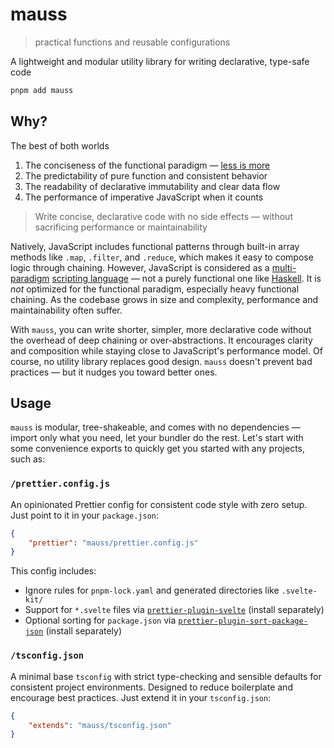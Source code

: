 # mauss

> practical functions and reusable configurations

A lightweight and modular utility library for writing declarative, type-safe code

```bash
pnpm add mauss
```

## Why?

The best of both worlds

1. The conciseness of the functional paradigm — [less is more](https://spectrum.ieee.org/functional-programming)
2. The predictability of pure function and consistent behavior
3. The readability of declarative immutability and clear data flow
4. The performance of imperative JavaScript when it counts

> Write concise, declarative code with no side effects — without sacrificing performance or maintainability

Natively, JavaScript includes functional patterns through built-in array methods like `.map`, `.filter`, and `.reduce`, which makes it easy to compose logic through chaining. However, JavaScript is considered as a [multi-paradigm](https://en.wikipedia.org/wiki/JavaScript) [scripting language](https://developer.mozilla.org/en-US/docs/Learn/JavaScript/First_steps/What_is_JavaScript) — not a purely functional one like [Haskell](https://www.haskell.org/). It is _not_ optimized for the functional paradigm, especially heavy functional chaining. As the codebase grows in size and complexity, performance and maintainability often suffer.

With `mauss`, you can write shorter, simpler, more declarative code without the overhead of deep chaining or over-abstractions. It encourages clarity and composition while staying close to JavaScript's performance model. Of course, no utility library replaces good design. `mauss` doesn't prevent bad practices — but it nudges you toward better ones.

## Usage

`mauss` is modular, tree-shakeable, and comes with no dependencies — import only what you need, let your bundler do the rest. Let's start with some convenience exports to quickly get you started with any projects, such as:

<!-- use `size-limit` to show the minimal footprint -->

### `/prettier.config.js`

An opinionated Prettier config for consistent code style with zero setup. Just point to it in your `package.json`:

```json
{
	"prettier": "mauss/prettier.config.js"
}
```

This config includes:

- Ignore rules for `pnpm-lock.yaml` and generated directories like `.svelte-kit/`
- Support for `*.svelte` files via [`prettier-plugin-svelte`](https://github.com/sveltejs/prettier-plugin-svelte) (install separately)
- Optional sorting for `package.json` via [`prettier-plugin-sort-package-json`](https://github.com/ignatiusmb/prettier-plugin-sort-package-json) (install separately)

### `/tsconfig.json`

A minimal base `tsconfig` with strict type-checking and sensible defaults for consistent project environments. Designed to reduce boilerplate and encourage best practices. Just extend it in your `tsconfig.json`:

```json
{
	"extends": "mauss/tsconfig.json"
}
```
